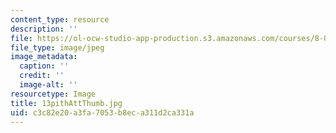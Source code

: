 ```yaml
---
content_type: resource
description: ''
file: https://ol-ocw-studio-app-production.s3.amazonaws.com/courses/8-02t-electricity-and-magnetism-spring-2005/c3c82e20a3fa7053b8eca311d2ca331a_13pithAttThumb.jpg
file_type: image/jpeg
image_metadata:
  caption: ''
  credit: ''
  image-alt: ''
resourcetype: Image
title: 13pithAttThumb.jpg
uid: c3c82e20-a3fa-7053-b8ec-a311d2ca331a
---
```

